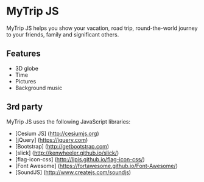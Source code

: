 MyTrip JS
=========

MyTrip JS helps you show your vacation, road trip, round-the-world journey to your friends, family and significant others.

Features
--------

* 3D globe
* Time
* Pictures
* Background music

3rd party
---------

MyTrip JS uses the following JavaScript libraries:

* [Cesium JS] (http://cesiumjs.org)
* [jQuery] (https://jquery.com)
* [Bootstrap] (http://getbootstrap.com)
* [slick] (http://kenwheeler.github.io/slick/)
* [flag-icon-css] (http://lipis.github.io/flag-icon-css/)
* [Font Awesome] (https://fortawesome.github.io/Font-Awesome/)
* [SoundJS] (http://www.createjs.com/soundjs)
